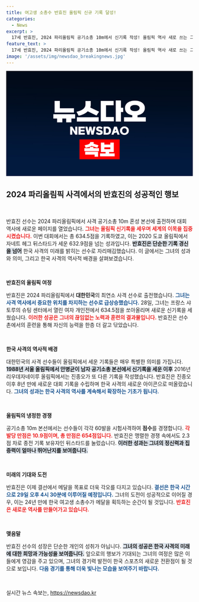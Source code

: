 ```yaml
---
title: 여고생 소총수 반효진 올림픽 신규 기록 달성!
categories:
  - News
excerpt: >
  17세 반효진, 2024 파리올림픽 공기소총 10m에서 신기록 작성! 올림픽 역사 새로 쓰는 그녀의 도전이 기대감을 증폭시키고 있다. 메달을 향한 열망이 가득한 젊은 사격 스타의 다음 행보에 주목하라!
feature_text: >
  17세 반효진, 2024 파리올림픽 공기소총 10m에서 신기록 작성! 올림픽 역사 새로 쓰는 그녀의 도전이 기대감을 증폭시키고 있다. 메달을 향한 열망이 가득한 젊은 사격 스타의 다음 행보에 주목하라!
image: '/assets/img/newsdao_breakingnews.jpg'
---
```


<p><img src="/assets/img/newsdao_breakingnews.jpg" alt="ontimetimes 속보" /></p>

<h2 data-ke-size="size26">2024 파리올림픽 사격에서의 반효진의 성공적인 행보</h2>

<p data-ke-size="size16">&nbsp;</p>

<p>반효진 선수는 2024 파리올림픽에서 사격 공기소총 10m 혼성 본선에 출전하며 대회 역사에 새로운 페이지를 열었습니다. <b><span style="color: #ee2323;">그녀는 올림픽 신기록을 세우며 세계의 이목을 집중시켰습니다.</span></b> 이번 대회에서는 총 634.5점을 기록하였고, 이는 2020 도쿄 올림픽에서 자네트 헤그 뒤스타드가 세운 632.9점을 넘는 성과입니다. <b><span style="background-color: #21538527;">반효진은 단순한 기록 경신을 넘어</span></b> 한국 사격의 미래를 밝히는 선수로 자리매김했습니다. 이 글에서는 그녀의 성과와 의미, 그리고 한국 사격의 역사적 배경을 살펴보겠습니다.</p>

<p data-ke-size="size16">&nbsp;</p>

<p><strong>반효진의 올림픽 여정</strong></p>

<p>반효진은 2024 파리올림픽에서 <strong>대한민국</strong>의 최연소 사격 선수로 출전했습니다. <b><span style="color: #1a5490;">그녀는 사격 역사에서 중요한 위치를 차지하는 선수로 급상승했습니다.</span></b> 28일, 그녀는 프랑스 샤토루의 슈팅 센터에서 열린 여자 개인전에서 634.5점을 쏘아올리며 새로운 신기록을 세웠습니다. <b><span style="color: #ee2323;">이러한 성공은 그녀의 끊임없는 노력과 훈련의 결과물입니다.</span></b> 반효진은 선수촌에서의 훈련을 통해 자신의 능력을 한층 더 갈고 닦았습니다.</p>

<p data-ke-size="size16">&nbsp;</p>

<p><strong>한국 사격의 역사적 배경</strong></p>

<p>대한민국의 사격 선수들이 올림픽에서 세운 기록들은 매우 특별한 의미를 가집니다. <b><span style="background-color: #21538527;">1988년 서울 올림픽에서 안병균이 남자 공기소총 본선에서 신기록을 세운 이후</span></b> 2016년 리우데자네이루 올림픽에서는 진종오가 또 다른 기록을 작성했습니다. 반효진은 진종오 이후 8년 만에 새로운 대회 기록을 수립하며 한국 사격의 새로운 아이콘으로 떠올랐습니다. <b><span style="color: #1a5490;">그녀의 성과는 한국 사격의 역사를 계속해서 확장하는 기초가 됩니다.</span></b></p>

<p data-ke-size="size16">&nbsp;</p>

<p><strong>올림픽의 냉정한 경쟁</strong></p>

<p>공기소총 10m 본선에서는 선수들이 각각 60발을 시험사격하여 <strong>점수</strong>를 경쟁합니다. <b><span style="color: #ee2323;">각 발당 만점은 10.9점이며, 총 만점은 654점입니다.</span></b> 반효진은 맹렬한 경쟁 속에서도 2.3점 차로 종전 기록 보유자인 뒤스타드를 눌렀습니다. <b><span style="background-color: #21538527;">이러한 성과는 그녀의 정신력과 집중력이 얼마나 뛰어난지를 보여줍니다.</span></b></p>

<p data-ke-size="size16">&nbsp;</p>

<p><strong>미래의 기대와 도전</strong></p>

<p>반효진은 이제 결선에서 메달을 목표로 더욱 각오를 다지고 있습니다. <b><span style="color: #1a5490;">결선은 한국 시간으로 29일 오후 4시 30분에 이루어질 예정입니다.</span></b> 그녀의 도전이 성공적으로 이어질 경우, 이는 24년 만에 한국 여고생 소총수가 메달을 획득하는 순간이 될 것입니다. <b><span style="color: #ee2323;">반효진은 새로운 역사를 만들어가고 있습니다.</span></b></p>

<p data-ke-size="size16">&nbsp;</p>

<p><strong>맺음말</strong></p>

<p>반효진 선수의 성장은 단순한 개인의 성취가 아닙니다. <b><span style="background-color: #21538527;">그녀의 성공은 한국 사격의 미래에 대한 희망과 가능성을 보여줍니다.</span></b> 앞으로의 행보가 기대되는 그녀의 여정은 많은 이들에게 영감을 주고 있으며, 그녀의 경기력 발전이 한국 스포츠의 새로운 전환점이 될 것으로 보입니다. <b><span style="color: #1a5490;">다음 경기를 통해 더욱 빛나는 모습을 보여주기 바랍니다.</span></b></p>

<p data-ke-size="size16">&nbsp;</p>
실시간 뉴스 속보는, <a href="https://newsdao.kr" rel="dofollow">https://newsdao.kr</a>



